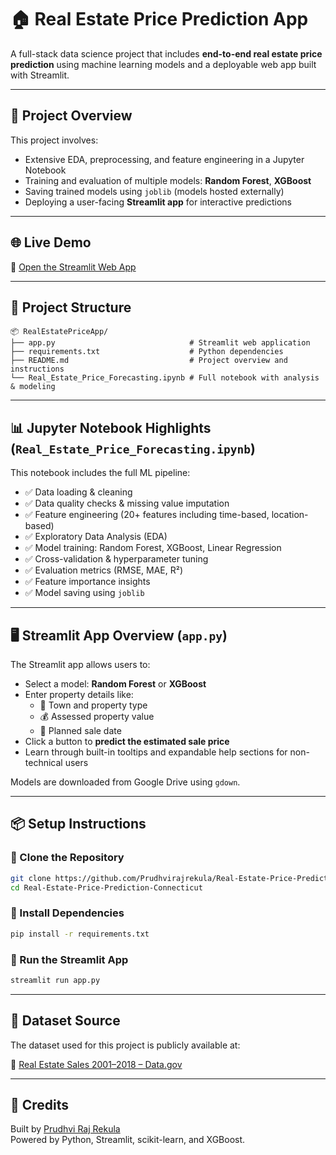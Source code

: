 # 🏠 Real Estate Price Prediction App

A full-stack data science project that includes **end-to-end real estate price prediction** using machine learning models and a deployable web app built with Streamlit.

---

## 📘 Project Overview

This project involves:
- Extensive EDA, preprocessing, and feature engineering in a Jupyter Notebook
- Training and evaluation of multiple models: **Random Forest**, **XGBoost**
- Saving trained models using `joblib` (models hosted externally)
- Deploying a user-facing **Streamlit app** for interactive predictions

---

## 🌐 Live Demo

🔗 [Open the Streamlit Web App](https://real-estate-price-forecasting-connecticut-prudhviraj.streamlit.app/)

---

## 📂 Project Structure

```
📦 RealEstatePriceApp/
├── app.py                              # Streamlit web application
├── requirements.txt                    # Python dependencies
├── README.md                           # Project overview and instructions
└── Real_Estate_Price_Forecasting.ipynb # Full notebook with analysis & modeling
```

---

## 📊 Jupyter Notebook Highlights (`Real_Estate_Price_Forecasting.ipynb`)

This notebook includes the full ML pipeline:

- ✅ Data loading & cleaning
- ✅ Data quality checks & missing value imputation
- ✅ Feature engineering (20+ features including time-based, location-based)
- ✅ Exploratory Data Analysis (EDA)
- ✅ Model training: Random Forest, XGBoost, Linear Regression
- ✅ Cross-validation & hyperparameter tuning
- ✅ Evaluation metrics (RMSE, MAE, R²)
- ✅ Feature importance insights
- ✅ Model saving using `joblib`

---

## 🖥️ Streamlit App Overview (`app.py`)

The Streamlit app allows users to:

- Select a model: **Random Forest** or **XGBoost**
- Enter property details like:
  - 📍 Town and property type
  - 💰 Assessed property value
  - 📅 Planned sale date
- Click a button to **predict the estimated sale price**
- Learn through built-in tooltips and expandable help sections for non-technical users

Models are downloaded from Google Drive using `gdown`.

---

## 📦 Setup Instructions

### 🔹 Clone the Repository

```bash
git clone https://github.com/Prudhvirajrekula/Real-Estate-Price-Prediction-Connecticut.git
cd Real-Estate-Price-Prediction-Connecticut
```

### 🔹 Install Dependencies

```bash
pip install -r requirements.txt
```

### 🔹 Run the Streamlit App

```bash
streamlit run app.py
```

---

## 📂 Dataset Source

The dataset used for this project is publicly available at:

🔗 [Real Estate Sales 2001–2018 – Data.gov](https://catalog.data.gov/dataset/real-estate-sales-2001-2018)

---

## 🤝 Credits

Built by [Prudhvi Raj Rekula](https://github.com/Prudhvirajrekula)  
Powered by Python, Streamlit, scikit-learn, and XGBoost.
